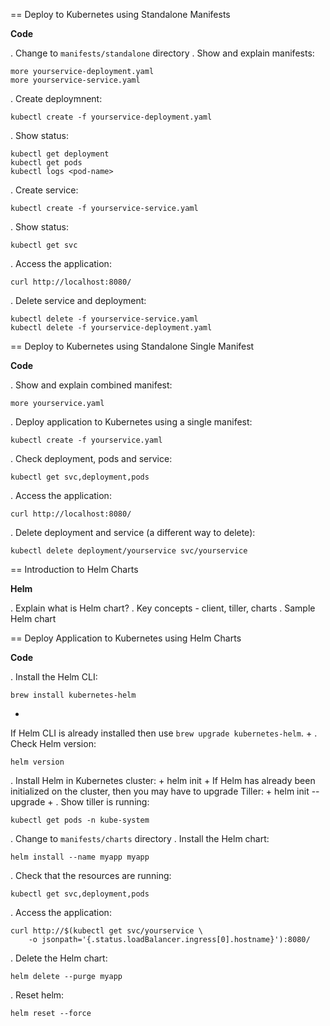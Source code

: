 == Deploy to Kubernetes using Standalone Manifests

**Code**

. Change to `manifests/standalone` directory
. Show and explain manifests:

	more yourservice-deployment.yaml
	more yourservice-service.yaml

. Create deploymnent:

	kubectl create -f yourservice-deployment.yaml

. Show status:

	kubectl get deployment
	kubectl get pods
	kubectl logs <pod-name>

. Create service:

	kubectl create -f yourservice-service.yaml

. Show status:

	kubectl get svc

. Access the application:

	curl http://localhost:8080/

. Delete service and deployment:

	kubectl delete -f yourservice-service.yaml
	kubectl delete -f yourservice-deployment.yaml

== Deploy to Kubernetes using Standalone Single Manifest

**Code**

. Show and explain combined manifest:

	more yourservice.yaml

. Deploy application to Kubernetes using a single manifest:

	kubectl create -f yourservice.yaml

. Check deployment, pods and service:

	kubectl get svc,deployment,pods

. Access the application:

	curl http://localhost:8080/

. Delete deployment and service (a different way to delete):

	kubectl delete deployment/yourservice svc/yourservice

== Introduction to Helm Charts

**Helm**

. Explain what is Helm chart?
. Key concepts - client, tiller, charts
. Sample Helm chart

== Deploy Application to Kubernetes using Helm Charts

**Code**

. Install the Helm CLI:

	brew install kubernetes-helm
+
If Helm CLI is already installed then use `brew upgrade kubernetes-helm`.
+
. Check Helm version:

	helm version

. Install Helm in Kubernetes cluster:
+
helm init
+
If Helm has already been initialized on the cluster, then you may have to upgrade Tiller:
+
helm init --upgrade
+
. Show tiller is running:

	kubectl get pods -n kube-system

. Change to `manifests/charts` directory
. Install the Helm chart:

	helm install --name myapp myapp

. Check that the resources are running:

	kubectl get svc,deployment,pods

. Access the application:

	curl http://$(kubectl get svc/yourservice \
        -o jsonpath='{.status.loadBalancer.ingress[0].hostname}'):8080/

. Delete the Helm chart:

	helm delete --purge myapp

. Reset helm:

	helm reset --force